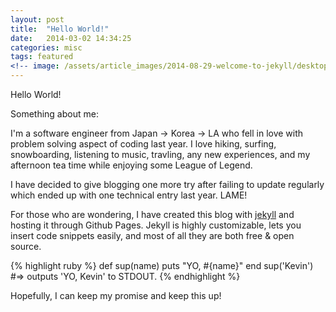 ```yaml
---
layout: post
title:  "Hello World!"
date:   2014-03-02 14:34:25
categories: misc
tags: featured
<!-- image: /assets/article_images/2014-08-29-welcome-to-jekyll/desktop.jpg -->
---
```

Hello World! 

Something about me:

I'm a software engineer from Japan -> Korea -> LA who fell in love with problem solving aspect of coding last year. I love hiking, surfing, snowboarding, listening to music, travling, any new experiences, and my afternoon tea time while enjoying some League of Legend. 

I have decided to give blogging one more try after failing to update regularly which ended up with one technical entry last year. LAME!

For those who are wondering, I have created this blog with [jekyll](http://jekyllrb.com) and hosting it through Github Pages. Jekyll is highly customizable, lets you insert code snippets easily, and most of all they are both free & open source.

{% highlight ruby %}
def sup(name)
  puts "YO, #{name}"
end
sup('Kevin')
#=> outputs 'YO, Kevin' to STDOUT.
{% endhighlight %}

Hopefully, I can keep my promise and keep this up!